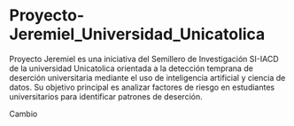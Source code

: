 # Proyecto-Jeremiel_Universidad_Unicatolica
Proyecto Jeremiel es una iniciativa del Semillero de Investigación SI-IACD de la universidad Unicatolica orientada a la detección temprana de deserción universitaria mediante el uso de inteligencia artificial y ciencia de datos. Su objetivo principal es analizar factores de riesgo en estudiantes universitarios para identificar patrones de deserción.

Cambio
